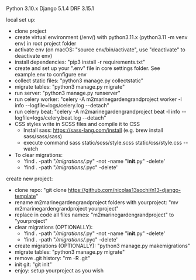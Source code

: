 Python 3.10.x
Django 5.1.4
DRF 3.15.1

local set up:

- clone project
- create virtual environment (/env/) with python3.11.x (python3.11 -m venv env) in root project folder
- activate env (on macOS: "source env/bin/activate", use "deactivate" to deactivate env)
- install dependencies: "pip3 install -r requirements.txt"
- create and set up your ".env" file in core settings folder. See example.env to configure env
- collect static files: "python3 manage.py collectstatic"
- migrate tables: "python3 manage.py migrate"
- run server: "python3 manage.py runserver"
- run celery worker: "celery -A m2marinegardengrandproject worker -l info --logfile=logs/celery.log --detach"
- run celery beat: "celery -A m2marinegardengrandproject beat -l info --logfile=logs/celery.beat.log --detach"
- CSS styles write in SCSS files and compile it to CSS 
    - Install sass: https://sass-lang.com/install (e.g. brew install sass/sass/sass)
    - execute command sass static/scss/style.scss static/css/style.css --watch
- To clear migrations: 
    - 'find . -path "*/migrations/*.py" -not -name "__init__.py" -delete'
    - 'find . -path "*/migrations/*.pyc" -delete'

create new project:

- clone repo: "git clone https://github.com/nicolas13sochi/n13-django-template"
- rename m2marinegardengrandproject folders with yourproject: "mv m2marinegardengrandproject yourproject"
- replace in code all files names: "m2marinegardengrandproject" to "yourproject"
- clear migrations (OPTIONALLY):
    - 'find . -path "*/migrations/*.py" -not -name "__init__.py" -delete'
    - 'find . -path "*/migrations/*.pyc" -delete'
- create migrations (OPTIONALLY): "python3 manage.py makemigrations"
- migrate tables: "python3 manage.py migrate"
- remove .git history: "rm -R .git"
- init git: "git init"
- enjoy: setup yourproject as you wish